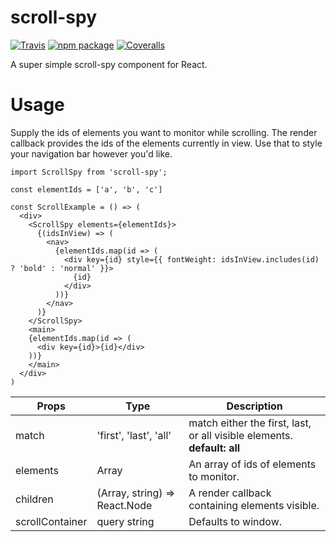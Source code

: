 # scroll-spy

[![Travis][build-badge]][build]
[![npm package][npm-badge]][npm]
[![Coveralls][coveralls-badge]][coveralls]

A super simple scroll-spy component for React.

[build-badge]: https://img.shields.io/travis/user/repo/master.png?style=flat-square
[build]: https://travis-ci.org/user/repo
[npm-badge]: https://img.shields.io/npm/v/npm-package.png?style=flat-square
[npm]: https://www.npmjs.org/package/npm-package
[coveralls-badge]: https://img.shields.io/coveralls/user/repo/master.png?style=flat-square
[coveralls]: https://coveralls.io/github/user/repo

# Usage

Supply the ids of elements you want to monitor while scrolling. The render callback provides the ids of the elements currently in view. Use that to style your navigation bar however you'd like.

```
import ScrollSpy from 'scroll-spy';

const elementIds = ['a', 'b', 'c']

const ScrollExample = () => (
  <div>
    <ScrollSpy elements={elementIds}>
      {(idsInView) => (
        <nav>
          {elementIds.map(id => (
            <div key={id} style={{ fontWeight: idsInView.includes(id) ? 'bold' : 'normal' }}>
              {id}
            </div>
          ))}
        </nav>
      )}
    </ScrollSpy>
    <main>
    {elementIds.map(id => (
      <div key={id}>{id}</div>
    ))}
    </main>
  </div>
)
```

| Props           | Type                                  | Description                                                             |
| --------------- | ------------------------------------- | ----------------------------------------------------------------------- |
| match           | 'first', 'last', 'all'                | match either the first, last, or all visible elements. **default: all** |
| elements        | Array<string>                         | An array of ids of elements to monitor.                                 |
| children        | (Array<string>, string) => React.Node | A render callback containing elements visible.                          |
| scrollContainer | query string                          | Defaults to window.                                                     |
